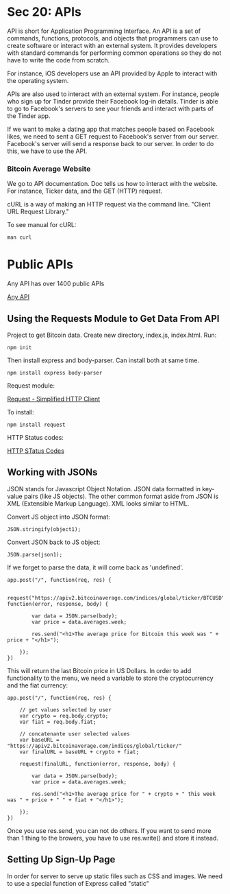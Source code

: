 # Sec 20: APIs

API is short for Application Programming Interface. An API is a set of commands, functions, protocols, and objects that programmers can use to create software or interact with an external system. It provides developers with standard commands for performing common operations so they do not have to write the code from scratch. 

For instance, iOS developers use an API provided by Apple to interact with the operating system. 

APIs are also used to interact with an external system. For instance, people who sign up for Tinder provide their Facebook log-in details. Tinder is able to go to Facebook's servers to see your friends and interact with parts of the Tinder app. 

If we want to make a dating app that matches people based on Facebook likes, we need to sent a GET request to Facebook's server from our server. Facebook's server will send a response back to our server. In order to do this, we have to use the API. 

### Bitcoin Average Website

We go to API documentation. Doc tells us how to interact with the website. For instance, Ticker data, and the GET (HTTP) request. 

cURL is a way of making an HTTP request via the command line. "Client URL Request Library."

To see manual for cURL:

```
man curl
```

# Public APIs

Any API has over 1400 public APIs

[Any API](https://any-api.com/)


## Using the Requests Module to Get Data From API

Project to get Bitcoin data. Create new directory, index.js, index.html. Run:

```
npm init
```

Then install express and body-parser. Can install both at same time. 

```
npm install express body-parser
```

Request module:

[Request - Simplified HTTP Client](https://www.npmjs.com/package/request)

To install:

```
npm install request
```

HTTP Status codes:

[HTTP STatus Codes](https://httpstatuses.com/)


## Working with JSONs

JSON stands for Javascript Object Notation. JSON data formatted in key-value pairs (like JS objects). The other common format aside from JSON is XML (Extensible Markup Language). XML looks similar to HTML. 

Convert JS object into JSON format:

```
JSON.stringify(object1);
```

Convert JSON back to JS object:

```
JSON.parse(json1);
```

If we forget to parse the data, it will come back as 'undefined'. 

```
app.post("/", function(req, res) {

    request("https://apiv2.bitcoinaverage.com/indices/global/ticker/BTCUSD", function(error, response, body) {
        
        var data = JSON.parse(body);
        var price = data.averages.week;

        res.send("<h1>The average price for Bitcoin this week was " + price + "</h1>");

    });
})
```

This will return the last Bitcoin price in US Dollars. In order to add functionality to the menu, we need a variable to store the cryptocurrency and the fiat currency:

```
app.post("/", function(req, res) {

    // get values selected by user
    var crypto = req.body.crypto;
    var fiat = req.body.fiat;

    // concatenante user selected values
    var baseURL = "https://apiv2.bitcoinaverage.com/indices/global/ticker/"
    var finalURL = baseURL + crypto + fiat;

    request(finalURL, function(error, response, body) {
        
        var data = JSON.parse(body);
        var price = data.averages.week;

        res.send("<h1>The average price for " + crypto + " this week was " + price + " " + fiat + "</h1>");

    });
})
```

Once you use res.send, you can not do others. If you want to send more than 1 thing to the browers, you have to use res.write() and store it instead. 

## Setting Up Sign-Up Page

In order for server to serve up static files such as CSS and images. We need to use a special function of Express called "static"


